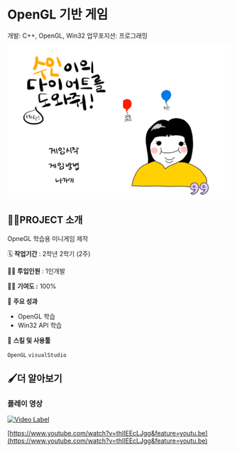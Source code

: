 # OpenGL 기반 게임

개발: C++, OpenGL, Win32
업무포지션: 프로그래밍

<img src="DietGame_OpenGL/OpenGLREADME/Untitled 1.png" alt="Untitled" style="zoom:100%;" />


## 👩‍🏫PROJECT 소개



OpneGL 학습용 미니게임 제작

🗓️ **작업기간** : 2학년 2학기 (2주)

👨‍💻 **투입인원** : 1인개발

🙋‍♀️ **기여도 :** 100% 

📒 **주요 성과** 

- OpenGL 학습
- Win32 API 학습

🌱 **스킬 및 사용툴**

 `OpenGL` `visualStudio` 

## 🖌️더 알아보기



### 플레이 영상

[![Video Label](http://img.youtube.com/vi/uLR1RNqJ1Mw/0.jpg)](https://www.youtube.com/watch?v=thIIEEcLJgg&feature=youtu.be)

[https://www.youtube.com/watch?v=thIIEEcLJgg&feature=youtu.be](https://www.youtube.com/watch?v=thIIEEcLJgg&feature=youtu.be)
